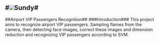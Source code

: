 #![](http://i.imgur.com/S7xBFja.png)Sundy#
---
##Airport VIP Passengers Recognition##
###Introduction###
This project aims to recognize airport VIP passengers. Sampling flames from the camera,
then detecting face images, correct these images and dimension reduction and
recognizing VIP passengers according to SVM.
